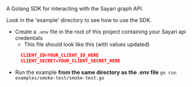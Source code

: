 A Golang SDK for interacting with the Sayari graph API.

Look in the 'example' directory to see how to use the SDK.
- Create a `.env` file in the root of this project containing your Sayari api credentials
    - This file should look like this (with values updated)
  ```json
    CLIENT_ID=YOUR_CLIENT_ID_HERE
    CLIENT_SECRET=YOUR_CLIENT_SECRET_HERE
    ```
- Run the example **from the same directory as the .env file**
  `go run examples/smoke-test/smoke-test.go`
